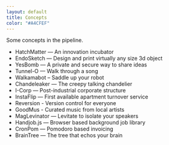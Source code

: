 ```yaml
---
layout: default
title: Concepts
color: "#A4CFEF"
---
```

Some concepts in the pipeline.

- HatchMatter — An innovation incubator
- EndoSketch — Design and print virtually any size 3d object
- YesBomb — A private and secure way to share ideas
- Tunnel-O — Walk through a song
- Walkamabot – Saddle up your robot
- Chandeleaker — The creepy talking chandelier
- I-Corp — Post-industrial corporate structure
- InstaFlip — First available apartment turnover service
- Reversion - Version control for everyone
- GoodMus - Curated music from local artists
- MagLevinator — Levitate to isolate your speakers
- Handjob.js — Browser based background job library
- CronPom — Pomodoro based invoicing
- BrainTree — The tree that echos your brain
